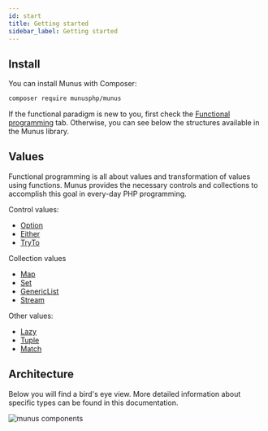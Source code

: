 ```yaml
---
id: start
title: Getting started
sidebar_label: Getting started
---
```

## Install

You can install Munus with Composer:

```bash
composer require munusphp/munus
```

If the functional paradigm is new to you, first check the [Functional programming](functional-programming.md) tab.
Otherwise, you can see below the structures available in the Munus library.

## Values

Functional programming is all about values and transformation of values using functions.
Munus provides the necessary controls and collections to accomplish this goal in every-day PHP programming.

Control values:

- [Option](option.md)
- [Either](either.md)
- [TryTo](tryto.md)

Collection values

- [Map](map.md)
- [Set](set.md)
- [GenericList](list.md)
- [Stream](stream.md)

Other values:

- [Lazy](lazy.md)
- [Tuple](tuple.md)
- [Match](match.md)

## Architecture

Below you will find a bird's eye view. More detailed information about specific types can be found in this documentation.

![munus components](/img/components.png)
